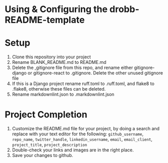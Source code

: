 # Using & Configuring the drobb-README-template

# Setup

1. Clone this repository into your project
2. Rename BLANK_README.md to README.md
3. Delete the ,gitignore file from this repo, and rename either gitignore-django or gitignore-react to .gitignore. Delete the other unused gitignore file
4. If this is a Django project rename ruff.toml to .ruff.toml, and flake8 to .flake8, otherwise these files can be deleted.
5. Rename markdownlint.json to .markdownlint.json

# Project Completion

1. Customize the README.md file for your project, by doing a search and replace with your text editor for the following: `github_username`, `repo_name`, `twitter_handle`, `linkedin_username`, `email`, `email_client`, `project_title`, `project_description`
2. Double-check your links and images are in the right place.
3. Save your changes to github.
